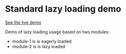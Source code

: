 # Standard lazy loading demo


[See the live demo](https://stackblitz.com/github/amilewskaa/standard-lazy-loading-demo)


Demo of lazy loading usage based on two modules:

- module-1 is is eagerly loaded
- module-2 is is lazy loaded
